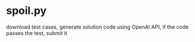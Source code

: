 # spoil.py
download test cases, generate solution code using OpenAI API, if the code passes the test, submit it
